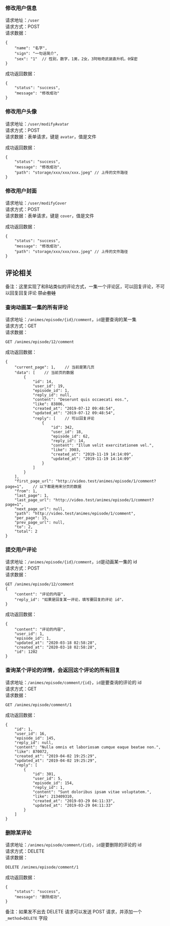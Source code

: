 ### 修改用户信息
请求地址：`/user`  
请求方式：POST  
请求数据：
```
{
    "name": "名字",
    "sign": "一句话简介",
    "sex": "1"  // 性别，数字，1男，2女，3阿帕奇武装直升机，0保密
}
```
成功返回数据：
```
{
    "status": "success",
    "message": "修改成功"
}
```

### 修改用户头像
请求地址：`/user/modifyAvatar`  
请求方式：POST  
请求数据：表单请求，键是 `avatar`，值是文件  

成功返回数据：
```
{
    "status": "success",
    "message": "修改成功"，
    "path": "storage/xxx/xxx/xxx.jpeg" // 上传的文件路径
}
```

### 修改用户封面
请求地址：`/user/modifyCover`  
请求方式：POST  
请求数据：表单请求，键是 `cover`，值是文件  

成功返回数据：
```
{
    "status": "success",
    "message": "修改成功"，
    "path": "storage/xxx/xxx/xxx.jpeg" // 上传的文件路径
}
```

## 评论相关
备注：这里实现了和B站类似的评论方式，一集一个评论区，可以回复评论，不可以回复回复评论 ~~禁止套娃~~
### 查询动画某一集的所有评论
请求地址：`/animes/episode/{id}/comment`，`id`是要查询的某一集  
请求方式：GET  
请求数据：
```
GET /animes/episode/12/comment
```
成功返回数据：
```
{
    "current_page": 1,    // 当前是第几页
    "data": [    // 当前页的数据
        {
            "id": 14,
            "user_id": 19,
            "episode_id": 1,
            "reply_id": null,
            "content": "Deserunt quis occaecati eos.",
            "like": 83806,
            "created_at": "2019-07-12 09:48:54",
            "updated_at": "2019-07-12 09:48:54",
            "reply": [    // 可以回复评论
                {
                    "id": 342,
                    "user_id": 18,
                    "episode_id": 62,
                    "reply_id": 14,
                    "content": "Illum velit exercitationem vel.",
                    "like": 3903,
                    "created_at": "2019-11-19 14:14:09",
                    "updated_at": "2019-11-19 14:14:09"
                }
            ]
        }
    ],
    "first_page_url": "http://video.test/animes/episode/1/comment?page=1",    // 以下都是用来分页的数据
    "from": 1,
    "last_page": 1,
    "last_page_url": "http://video.test/animes/episode/1/comment?page=1",
    "next_page_url": null,
    "path": "http://video.test/animes/episode/1/comment",
    "per_page": 15,
    "prev_page_url": null,
    "to": 2,
    "total": 2
}
```


### 提交用户评论
请求地址：`/animes/episode/{id}/comment`，`id`是动画某一集的 id  
请求方式：POST  
请求数据：
```
GET /animes/episode/12/comment
{
    "content": "评论的内容",
    "reply_id": "如果是回复某一评论，填写要回复的评论 id"，
}
```
成功返回数据：
```
{
    "content": "评论的内容",
    "user_id": 1,
    "episode_id": 1,
    "updated_at": "2020-03-18 02:58:28",
    "created_at": "2020-03-18 02:58:28",
    "id": 1202
}
```

### 查询某个评论的详情，会返回这个评论的所有回复
请求地址：`/animes/episode/comment/{id}`，`id`是要查询的评论的 id  
请求方式：GET  
请求数据：
```
GET /animes/episode/comment/1
```
成功返回数据：
```
{
    "id": 1,
    "user_id": 16,
    "episode_id": 145,
    "reply_id": null,
    "content": "Nulla omnis et laboriosam cumque eaque beatae non.",
    "like": 870072,
    "created_at": "2019-04-02 19:25:29",
    "updated_at": "2019-04-02 19:25:29",
    "reply": [
        {
            "id": 301,
            "user_id": 5,
            "episode_id": 154,
            "reply_id": 1,
            "content": "Sunt doloribus ipsam vitae voluptatem.",
            "like": 213409310,
            "created_at": "2019-03-29 04:11:33",
            "updated_at": "2019-03-29 04:11:33"
        }
    ]
}
```


### 删除某评论
请求地址：`/animes/episode/comment/{id}`，`id`是要删除的评论的 id  
请求方式：DELETE  
请求数据：
```
DELETE /animes/episode/comment/1
```
成功返回数据：
```
{
    "status": "success",
    "message": "删除成功"，
}
```
备注：如果发不出去 DELETE 请求可以发送 POST 请求，并添加一个 `_method=DELETE` 字段
